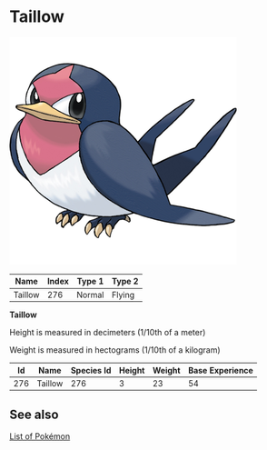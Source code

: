 # Taillow


![Taillow](images/276.png)

| **Name** | **Index** | **Type 1** | **Type 2** |
|----|----|----|----|
| Taillow | 276 | Normal | Flying  |

**Taillow** 


Height is measured in decimeters (1/10th of a meter)

Weight is measured in hectograms (1/10th of a kilogram)

| **Id** | **Name** | **Species Id** | **Height** | **Weight** | **Base Experience** |
|--------|----------|----------------|------------|------------|---------------------|
| 276 | Taillow | 276 | 3 | 23 | 54 |


## See also

[List of Pokémon](../pokemon.md)
